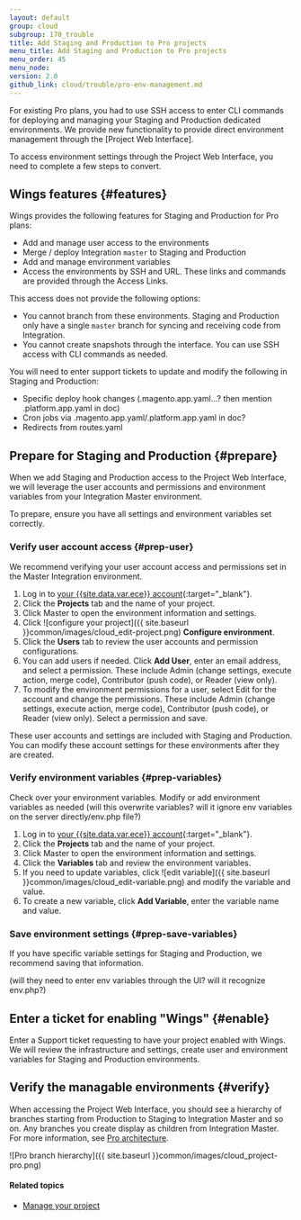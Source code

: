 ```yaml
---
layout: default
group: cloud
subgroup: 170_trouble
title: Add Staging and Production to Pro projects
menu_title: Add Staging and Production to Pro projects
menu_order: 45
menu_node:
version: 2.0
github_link: cloud/trouble/pro-env-management.md
---
```


For existing Pro plans, you had to use SSH access to enter CLI commands for deploying and managing your Staging and Production dedicated environments. We provide new functionality to provide direct environment management through the [Project Web Interface].

To access environment settings through the Project Web Interface, you need to complete a few steps to convert.

## Wings features {#features}
Wings provides the following features for Staging and Production for Pro plans:

* Add and manage user access to the environments
* Merge / deploy Integration `master` to Staging and Production
* Add and manage environment variables
* Access the environments by SSH and URL. These links and commands are provided through the Access Links.

This access does not provide the following options:

* You cannot branch from these environments. Staging and Production only have a single `master` branch for syncing and receiving code from Integration.
* You cannot create snapshots through the interface. You can use SSH access with CLI commands as needed.

You will need to enter support tickets to update and modify the following in Staging and Production:

* Specific deploy hook changes (.magento.app.yaml...? then mention .platform.app.yaml in doc)
* Cron jobs via .magento.app.yaml/.platform.app.yaml in doc?
* Redirects from routes.yaml

## Prepare for Staging and Production {#prepare}
When we add Staging and Production access to the Project Web Interface, we will leverage the user accounts and permissions and environment variables from your Integration Master environment.

To prepare, ensure you have all settings and environment variables set correctly.

### Verify user account access {#prep-user}
We recommend verifying your user account access and permissions set in the Master Integration environment.

1. Log in to [your {{site.data.var.ece}} account](https://accounts.magento.cloud){:target="_blank"}.
2. Click the **Projects** tab and the name of your project.
3. Click Master to open the environment information and settings.
4. Click ![configure your project]({{ site.baseurl }}common/images/cloud_edit-project.png) **Configure environment**.
5. Click the **Users** tab to review the user accounts and permission configurations.
6. You can add users if needed. Click **Add User**, enter an email address, and select a permission. These include Admin (change settings, execute action, merge code), Contributor (push code), or Reader (view only).
7. To modify the environment permissions for a user, select Edit for the account and change the permissions. These include Admin (change settings, execute action, merge code), Contributor (push code), or Reader (view only). Select a permission and save.

These user accounts and settings are included with Staging and Production. You can modify these account settings for these environments after they are created.

### Verify environment variables {#prep-variables}
Check over your environment variables. Modify or add environment variables as needed
(will this overwrite variables? will it ignore env variables on the server directly/env.php file?)

1. Log in to [your {{site.data.var.ece}} account](https://accounts.magento.cloud){:target="_blank"}.
2. Click the **Projects** tab and the name of your project.
3. Click Master to open the environment information and settings.
4. Click the **Variables** tab and review the environment variables.
5. If you need to update variables, click ![edit variable]({{ site.baseurl }}common/images/cloud_edit-variable.png) and modify the variable and value.
6. To create a new variable, click **Add Variable**, enter the variable name and value.

### Save environment settings {#prep-save-variables}
If you have specific variable settings for Staging and Production, we recommend saving that information.

(will they need to enter env variables through the UI? will it recognize env.php?)

## Enter a ticket for enabling "Wings" {#enable}
Enter a Support ticket requesting to have your project enabled with Wings. We will review the infrastructure and settings, create user and environment variables for Staging and Production environments.

## Verify the managable environments {#verify}
When accessing the Project Web Interface, you should see a hierarchy of branches starting from Production to Staging to Integration Master and so on. Any branches you create display as children from Integration Master. For more information, see [Pro architecture]({{page.baseurl}}cloud/reference/discover-arch.html).

![Pro branch hierarchy]({{ site.baseurl }}common/images/cloud_project-pro.png)

#### Related topics
* [Manage your project]({{page.baseurl}}cloud/project/projects.html)
